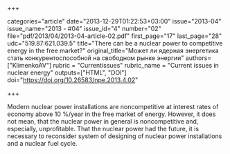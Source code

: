 +++

categories="article"
date="2013-12-29T01:22:53+03:00"
issue="2013-04"
issue_name="2013 - #04"
issue_id="4"
number="02"
file="pdf/2013/04/2013-04-article-02.pdf"
first_page="17"
last_page="28"
udc="519.87:621.039.5"
title="There can be a nuclear power to competitive energy in the free market?"
original_title="Может ли ядерная энергетика стать конкурентоспособной на свободном рынке энергии"
authors=["KlimenkoAV"]
rubric = "Сurrentissues"
rubric_name = "Current issues in nuclear energy"
outputs=["HTML", "DOI"]
doi="https://doi.org/10.26583/npe.2013.4.02"

+++

Modern nuclear power installations are noncompetitive at interest rates of economy above 10 %/year in the free market of energy. However, it does not mean, that the nuclear power in general is noncompetitive and, especially, unprofitable. That the nuclear power had the future, it is necessary to reconsider system of designing of nuclear power installations and a nuclear fuel cycle.